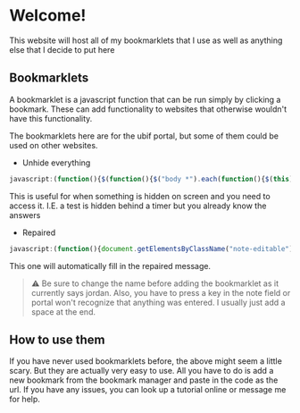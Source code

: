 # Welcome!

This website will host all of my bookmarklets that I use as well as anything else that I decide to put here

  
## Bookmarklets

A bookmarklet is a javascript function that can be run simply by clicking a bookmark. These can add functionality to websites that otherwise wouldn't have this functionality.

The bookmarklets here are for the ubif portal, but some of them could be used on other websites.

- Unhide everything

```javascript 
javascript:(function(){$(function(){$("body *").each(function(){$(this).removeAttr("style"),$(this).removeClass("hidden")})})})()
```
This is useful for when something is hidden on screen and you need to access it. I.E. a test is hidden behind a timer but you already know the answers
    
- Repaired

```javascript 
javascript:(function(){document.getElementsByClassName("note-editable")[0].children[0].innerText="Hi this is Jordan with uBreakiFix. Your repair is complete, our final quality approval has been completed, and your device is now ready for pickup! When you come in make sure and ask your tech about our Home+ Protection Program, exclusive to our ubreakifix customers."})()
```

This one will automatically fill in the repaired message. 
> :warning: Be sure to change the name before adding the bookmarklet as it currently says jordan. Also, you have to press a key in the note field or portal won't recognize that anything was entered. I usually just add a space at the end.
## How to use them

If you have never used bookmarklets before, the above might seem a little scary. But they are actually very easy to use. All you have to do is add a new bookmark from the bookmark manager and paste in the code as the url. If you have any issues, you can look up a tutorial online or message me for help.
